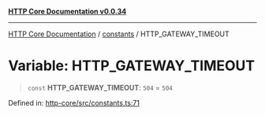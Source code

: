 [**HTTP Core Documentation v0.0.34**](../../README.md)

***

[HTTP Core Documentation](../../modules.md) / [constants](../README.md) / HTTP\_GATEWAY\_TIMEOUT

# Variable: HTTP\_GATEWAY\_TIMEOUT

> `const` **HTTP\_GATEWAY\_TIMEOUT**: `504` = `504`

Defined in: [http-core/src/constants.ts:71](https://github.com/stonemjs/http-core/blob/1848d2cc8e9419d9e370ae707c528a45d3c2ac5a/src/constants.ts#L71)
